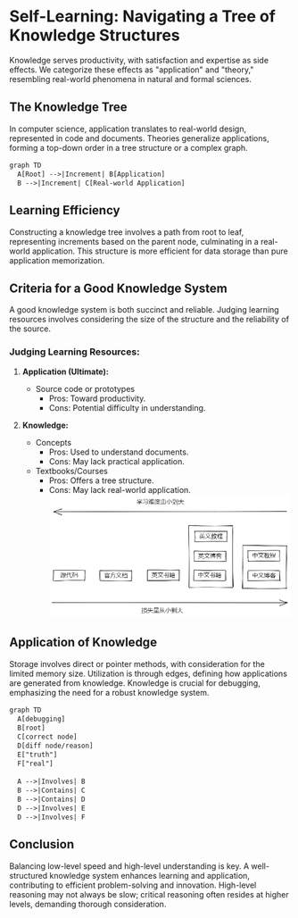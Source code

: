 # Self-Learning: Navigating a Tree of Knowledge Structures

Knowledge serves productivity, with satisfaction and expertise as side effects. We categorize these effects as "application" and "theory," resembling real-world phenomena in natural and formal sciences.

## The Knowledge Tree

In computer science, application translates to real-world design, represented in code and documents. Theories generalize applications, forming a top-down order in a tree structure or a complex graph.

```mermaid
graph TD
  A[Root] -->|Increment| B[Application]
  B -->|Increment| C[Real-world Application]
```

## Learning Efficiency

Constructing a knowledge tree involves a path from root to leaf, representing increments based on the parent node, culminating in a real-world application. This structure is more efficient for data storage than pure application memorization.

## Criteria for a Good Knowledge System

A good knowledge system is both succinct and reliable. Judging learning resources involves considering the size of the structure and the reliability of the source.

### Judging Learning Resources:

1. **Application (Ultimate):**
   - Source code or prototypes
     - Pros: Toward productivity.
     - Cons: Potential difficulty in understanding.

2. **Knowledge:**
   - Concepts
     - Pros: Used to understand documents.
     - Cons: May lack practical application.
   - Textbooks/Courses
     - Pros: Offers a tree structure.
     - Cons: May lack real-world application.
![Knowledge Priority](Knowledge_source.png "Knowledge Priority")
## Application of Knowledge

Storage involves direct or pointer methods, with consideration for the limited memory size. Utilization is through edges, defining how applications are generated from knowledge. Knowledge is crucial for debugging, emphasizing the need for a robust knowledge system.

```mermaid
graph TD
  A[debugging]
  B[root]
  C[correct node]
  D[diff node/reason]
  E["truth"]
  F["real"]

  A -->|Involves| B
  B -->|Contains| C
  B -->|Contains| D
  D -->|Involves| E
  D -->|Involves| F

```

## Conclusion

Balancing low-level speed and high-level understanding is key. A well-structured knowledge system enhances learning and application, contributing to efficient problem-solving and innovation. High-level reasoning may not always be slow; critical reasoning often resides at higher levels, demanding thorough consideration.
